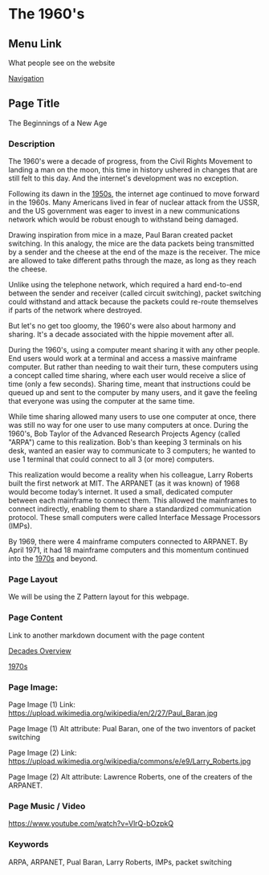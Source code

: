 # The 1960's

## Menu Link
What people see on the website

[Navigation](/content/sections/navbar.md)


## Page Title
The Beginnings of a New Age


### Description
The 1960's were a decade of progress, from the Civil Rights Movement to landing
a man on the moon, this time in history ushered in changes that are still felt to
this day. And the internet's development was no exception.

Following its dawn in the [1950s](/content/decades/1950s.md), the internet age
continued to move forward in the 1960s. Many Americans lived in fear of nuclear
attack from the USSR, and the US government was eager to invest in a new
communications network which would be robust enough to withstand being damaged.

Drawing inspiration from mice in a maze, Paul Baran created packet switching.
In this analogy, the mice are the data packets being transmitted by a sender and
the cheese at the end of the maze is the receiver. The mice are allowed to take
different paths through the maze, as long as they reach the cheese.

Unlike using the telephone network, which required a hard end-to-end between the
sender and receiver (called circuit switching), packet switching could withstand
and attack because the packets could re-route themselves if parts of the network
where destroyed.

But let's no get too gloomy, the 1960's were also about harmony and sharing. It's
a decade associated with the hippie movement after all.

During the 1960's, using a computer meant sharing it with any other people. End
users would work at a terminal and access a massive mainframe computer. But rather
than needing to wait their turn, these computers using a concept called time sharing,
where each user would receive a slice of time (only a few seconds). Sharing time,
meant that instructions could be queued up and sent to the computer by many users,
and it gave the feeling that everyone was using the computer at the same time.

While time sharing allowed many users to use one computer at once, there was still
no way for one user to use many computers at once. During the 1960's, Bob Taylor of the
Advanced Research Projects Agency (called "ARPA") came to this realization.
Bob's than keeping 3 terminals on his desk, wanted an easier way to communicate to
3 computers; he wanted to use 1 terminal that could connect to all 3 (or more) computers.

This realization would become a reality when his colleague, Larry Roberts built
the first network at MIT. The ARPANET (as it was known) of 1968 would become
today’s internet. It used a small, dedicated computer between each mainframe to
connect them. This allowed the mainframes to connect indirectly, enabling them to
share a standardized communication protocol. These small computers were called
Interface Message Processors (IMPs).

By 1969, there were 4 mainframe computers connected to ARPANET.
By April 1971, it had 18 mainframe computers and this momentum continued into the
[1970s](/content/decades/1970s.md) and beyond.



### Page Layout
We will be using the Z Pattern layout for this webpage.


### Page Content
Link to another markdown document with the page content

[Decades Overview](/content/decades)

[1970s](/content/decades/1970s.md)


### Page Image:

Page Image (1) Link:
https://upload.wikimedia.org/wikipedia/en/2/27/Paul_Baran.jpg

Page Image (1) Alt attribute:
Pual Baran, one of the two inventors of packet switching


Page Image (2) Link:
https://upload.wikimedia.org/wikipedia/commons/e/e9/Larry_Roberts.jpg

Page Image (2) Alt attribute:
Lawrence Roberts, one of the creaters of the ARPANET.


### Page Music / Video

https://www.youtube.com/watch?v=VlrQ-bOzpkQ


### Keywords
ARPA, ARPANET, Pual Baran, Larry Roberts, IMPs, packet switching